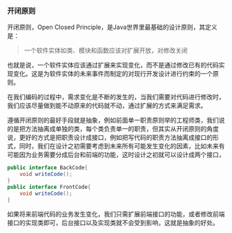 ### 开闭原则

开闭原则，Open Closed Principle，是Java世界里最基础的设计原则，其定义是：

> 一个软件实体如类、模块和函数应该对扩展开放，对修改关闭

也就是说，一个软件实体应该通过扩展来实现变化，而不是通过修改已有的代码实现变化。这是为软件实体的未来事件而制定的对现行开发设计进行约束的一个原则。

在我们编码的过程中，需求变化是不断的发生的，当我们需要对代码进行修改时，我们应该尽量做到能不动原来的代码就不动，通过扩展的方式来满足需求。

遵循开闭原则的最好手段就是抽象，例如前面单一职责原则举的工程师类，我们说的是把方法抽离成单独的类，每个类负责单一的职责，但其实从开闭原则的角度说，更好的方式是把职责设计成接口，例如把写代码的职责方法抽离成接口的形式，同时，我们在设计之初需要考虑到未来所有可能发生变化的因素，比如未来有可能因为业务需要分成后台和前端的功能，这时设计之初就可以设计成两个接口，

```java
public interface BackCode{
	void writeCode();
}
public interface FrontCode{
	void writeCode();
}
```

如果将来前端代码的业务发生变化，我们只需扩展前端接口的功能，或者修改前端接口的实现类即可，后台接口以及实现类就不会受到影响，这就是抽象的好处。